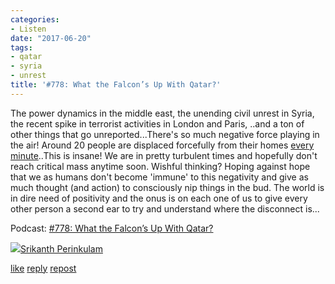 ```yaml
---
categories:
- Listen
date: "2017-06-20"
tags:
- qatar
- syria
- unrest
title: '#778: What the Falcon’s Up With Qatar?'
---
```


The power dynamics in the middle east, the unending civil unrest in Syria, the recent spike in terrorist activities in London and Paris, ..and a ton of other things that go unreported...There's so much negative force playing in the air! Around 20 people are displaced forcefully from their homes [every minute](http://www.unhcr.org/globaltrends2016/)..This is insane! We are in pretty turbulent times and hopefully don't reach critical mass anytime soon. Wishful thinking? Hoping against hope that we as humans don't become 'immune' to this negativity and give as much thought (and action) to consciously nip things in the bud. The world is in dire need of positivity and the onus is on each one of us to give every other person a second ear to try and understand where the disconnect is...

Podcast: [#778: What the Falcon’s Up With Qatar?](https://overcast.fm/+BP59_vcf4)

![](images/cropped-cropped-SP01-550afdebv1_site_icon.png)[Srikanth Perinkulam](https://srikanthperinkulam.com)

[like](https://twitter.com/intent/favorite?tweet_id=877143536830951424) [reply](https://twitter.com/intent/tweet?tweet_id=877143536830951424) [repost](https://twitter.com/intent/retweet?tweet_id=877143536830951424)
